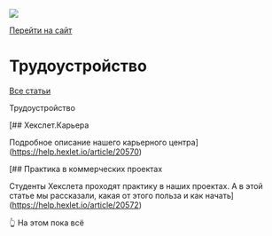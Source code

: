 [![](https://files.carrotquest.app/knowledge-bases-images/logos/64033/1726575914708-nb7xvabz.png)](../index.html)

[Перейти на сайт](https://ru.hexlet.io)

# Трудоустройство

[Все статьи](../index.html)

Трудоустройство

[## Хекслет.Карьера

Подробное описание нашего карьерного центра](https://help.hexlet.io/article/20570)

[## Практика в коммерческих проектах

Студенты Хекслета проходят практику в наших проектах. А в этой статье мы рассказали, какая от этого польза и как начать](https://help.hexlet.io/article/20572)

👆 На этом пока всё